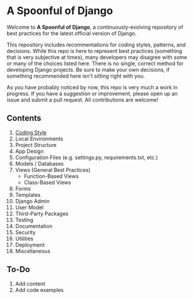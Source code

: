 # A Spoonful of Django

Welcome to **A Spoonful of Django**, a continuously-evolving repository of best practices for the latest official version of Django. 

This repository includes recommentations for coding styles, patterns, and decisions. While this repo is here to represent best practices (something that is very subjective at times), many developers may disagree with some or many of the choices listed here. There is no single, correct method for developing Django projects. Be sure to make your own decisions, if something recommended here isn't sitting right with you.

As you have probably noticed by now, this repo is very much a work in progress. If you have a suggestion or improvement, please open up an issue and submit a pull request. All contributions are welcome!

## Contents

1. [Coding Style](topics/coding_style.md)
2. Local Environments
3. Project Structure
4. App Design
5. Configuration Files (e.g. settings.py, requirements.txt, etc.)
6. Models / Databases
7. Views (General Best Practices)
    * Function-Based Views
    * Class-Based Views
8. Forms
9. Templates
10. Django Admin
11. User Model
12. Third-Party Packages
13. Testing
14. Documentation
15. Security
16. Utilities
17. Deployment
18. Miscellaneous

## To-Do

1. Add content
2. Add code examples